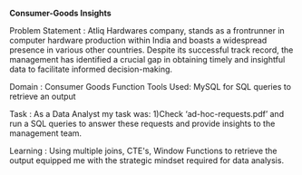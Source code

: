 **Consumer-Goods Insights**

Problem Statement : Atliq Hardwares company, stands as a frontrunner in computer hardware production within India and boasts a widespread presence in various other countries. Despite its successful track record, the management has identified a crucial gap in obtaining timely and insightful data to facilitate informed decision-making. 

Domain    : Consumer Goods Function
Tools Used: MySQL for SQL queries to retrieve an output 

Task : As a Data Analyst  my task was: 
1)Check ‘ad-hoc-requests.pdf’ and run a SQL queries to answer these requests and provide insights to the management team. 

Learning : Using multiple joins, CTE's, Window Functions to retrieve the output equipped me with the strategic mindset required for data analysis.









